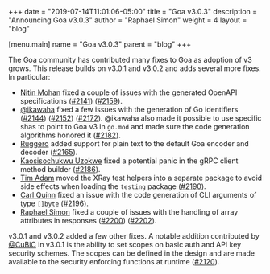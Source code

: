 +++
date = "2019-07-14T11:01:06-05:00"
title = "Goa v3.0.3"
description = "Announcing Goa v3.0.3"
author = "Raphael Simon"
weight = 4
layout = "blog"

[menu.main]
name = "Goa v3.0.3"
parent = "blog"
+++

The Goa community has contributed many fixes to Goa as adoption of v3 grows.
This release builds on v3.0.1 and v3.0.2 and adds several more fixes. In
particular:

* [Nitin Mohan](https://github.com/Nitin) fixed a couple of issues with the
  generated OpenAPI specifications
  ([#2141](https://github.com/goadesign/goa/pull/2141))
  ([#2159](https://github.com/goadesign/goa/pull/2159)).
* [@ikawaha](https://github.com/ikawaha) fixed a few issues with the generation
  of Go identifiers
  ([#2144](https://github.com/goadesign/goa/pull/2144))
  ([#2152](https://github.com/goadesign/goa/pull/2152))
  ([#2172](https://github.com/goadesign/goa/pull/2172)). @ikawaha also made it
  possible to use specific shas to point to Goa v3 in `go.mod` and made sure
  the code generation algorithms honored it
  ([#2182](https://github.com/goadesign/goa/pull/2182)).
* [Ruggero](https://github.com/ilmaruk) added support for plain text to the
  default Goa encoder and decoder
  ([#2165](https://github.com/goadesign/goa/pull/2165)).
* [Kaosisochukwu Uzokwe](https://github.com/delkopiso) fixed a potential panic
  in the gRPC client method builder
  ([#2186](https://github.com/goadesign/goa/pull/2186)).
* [Tim Adam](https://github.com/tmaflexera) moved the XRay test helpers into
  a separate package to avoid side effects when loading the `testing` package
  ([#2190](https://github.com/goadesign/goa/pull/2190)).
* [Carl Quinn](https://github.com/cquinn) fixed an issue with the code
  generation of CLI arguments of type `[]byte`
  ([#2196](https://github.com/goadesign/goa/pull/2196)).
* [Raphael Simon](https://github.com/raphael) fixed a couple of issues with the
  handling of array attributes in responses
  ([#2200](https://github.com/goadesign/goa/pull/2200))
  ([#2202](https://github.com/goadesign/goa/pull/2202)).

v3.0.1 and v3.0.2 added a few other fixes. A notable addition contributed by
[@CuBiC](https://github.com/CuBiC) in v3.0.1 is the ability to set scopes on
basic auth and API key security schemes. The scopes can be defined in the design
and are made available to the security enforcing functions at runtime
([#2120](https://github.com/goadesign/goa/pull/2120)).

